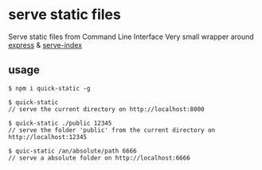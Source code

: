 serve static files
===

Serve static files from Command Line Interface
Very small wrapper around [express](https://github.com/expressjs/express) & [serve-index](https://github.com/expressjs/serve-index)

usage
---
	$ npm i quick-static -g
	
	$ quick-static 
	// serve the current directory on http://localhost:8000
	
	$ quick-static ./public 12345 
	// serve the folder 'public' from the current directory on http://localhost:12345
	
	$ quic-static /an/absolute/path 6666 
	// serve a absolute folder on http://localhost:6666


